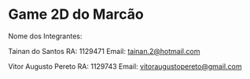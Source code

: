 # Game 2D do Marcão
Nome dos Integrantes:

Tainan do Santos
RA: 1129471
Email: tainan.2@hotmail.com


Vitor Augusto Pereto
RA: 1129743
Email: vitoraugustopereto@gmail.com